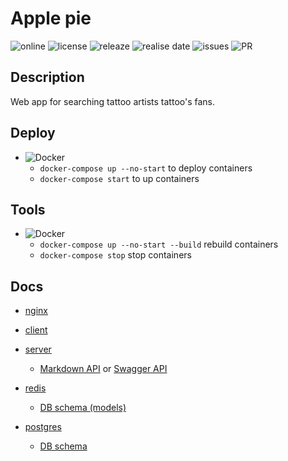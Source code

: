 # Apple pie

![online](https://img.shields.io/website?url=https://bringmetheaugust.github.io/Apple_pie) ![license](https://img.shields.io/github/license/bringmetheaugust/Apple_pie) ![releaze](https://img.shields.io/github/v/release/bringmetheaugust/Apple_pie) ![realise date](https://img.shields.io/github/release-date/bringmetheaugust/Apple_pie) ![issues](https://img.shields.io/github/issues-raw/bringmetheaugust/Apple_pie) ![PR](https://img.shields.io/github/issues-pr-raw/bringmetheaugust/Apple_pie)

## Description

Web app for searching tattoo artists tattoo's fans.

## Deploy

 * ![Docker](https://img.shields.io/badge/-Docker-000?&logo=docker)
    - `docker-compose up --no-start` to deploy containers
    - `docker-compose start` to up containers

## Tools

 * ![Docker](https://img.shields.io/badge/-Docker-000?&logo=docker)
    - `docker-compose up --no-start --build` rebuild containers
    - `docker-compose stop` stop containers

## Docs

 - [nginx](./nginx/README.md)

 - [client](./client/README.md)

 - [server](./server/README.md)

   * [Markdown API](./server/API_DOC.md) or [Swagger API](http://localhost/api/docs)

 - [redis](./redis/README.md)

   * [DB schema (models)](./redis/SCHEMA_DOC.md)  

 - [postgres](./postgres/README.md)

   * [DB schema](./postgres/SCHEMA_DOC.md)

<!-- ## WTF?

<details>
   <summary>📔Create <i>Heroku</i> mulltiapp in monorepo</summary>
   <ul>
      <li><b>build app</b>
         <ul>
            <li><code>heroku create apple-pie-server --region eu --remote heroku-server</code></li>
            <li><code>heroku buildpacks:add --app apple-pie-server heroku/nodejs</code></li>
         </ul>
      </li>
      <li><b>add buildpack to manage multiapps in monorepo</b>
         <ul>
            <li><code>heroku buildpacks:add --app apple-pie-server https://github.com/lstoll/heroku-buildpack-monorepo -i 1</code></li>
            <li><code>heroku config:set --app apple-pie-server APP_BASE=./server</code></li>
         </ul>
      </li>
      <li><b>add buildpack for saparate Procfile</b>
         <ul>
            <li><code>heroku buildpacks:add --app apple-pie-server heroku-community/multi-procfile -i 2</code></li>
            <li><code>heroku config:set --app apple-pie-server PROCFILE=./server</code></li>
         </ul>
      </li>
   </ul>
</details> -->
